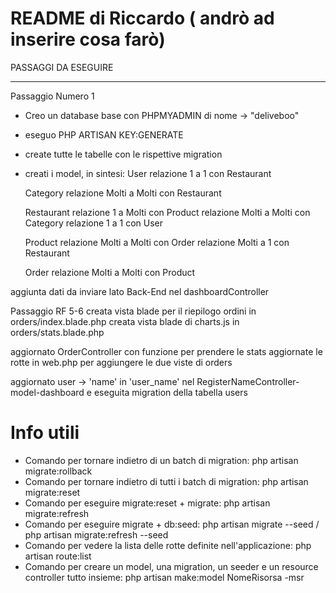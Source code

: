 # README di Riccardo ( andrò ad inserire cosa farò)

PASSAGGI DA ESEGUIRE 

------------------------------------------------------------------------------------------

Passaggio Numero 1

- Creo un database base con PHPMYADMIN di nome -> "deliveboo"

- eseguo PHP ARTISAN KEY:GENERATE

- create tutte le tabelle con le rispettive migration

- creati i model, in sintesi:
   User relazione 1 a 1 con Restaurant

   Category relazione Molti a Molti con Restaurant

   Restaurant relazione 1 a Molti con Product
              relazione Molti a Molti con Category
              relazione 1 a 1 con User

   Product relazione Molti a Molti con Order
           relazione Molti a 1 con Restaurant

   Order relazione Molti a Molti con Product           


aggiunta dati da inviare lato Back-End nel dashboardController



Passaggio RF 5-6
creata vista blade per il riepilogo ordini in orders/index.blade.php
creata vista blade di charts.js in orders/stats.blade.php

aggiornato OrderController con funzione per prendere le stats
aggiornate le rotte in web.php per aggiungere le due viste di orders

aggiornato user -> 'name' in 'user_name' nel RegisterNameController-model-dashboard e eseguita migration della tabella users 








# Info utili
- Comando per tornare indietro di un batch di migration: php artisan migrate:rollback
- Comando per tornare indietro di tutti i batch di migration: php artisan migrate:reset
- Comando per eseguire migrate:reset + migrate: php artisan migrate:refresh
- Comando per eseguire migrate + db:seed: php artisan migrate --seed / php artisan migrate:refresh --seed
- Comando per vedere la lista delle rotte definite nell'applicazione: php artisan route:list
- Comando per creare un model, una migration, un seeder e un resource controller tutto insieme: php artisan make:model NomeRisorsa -msr
